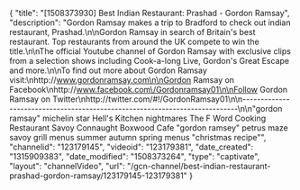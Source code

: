 {
    "title": "[1508373930] Best Indian Restaurant: Prashad - Gordon Ramsay",
    "description": "Gordon Ramsay makes a trip to Bradford to check out indian restaurant, Prashad.\n\nGordon Ramsay in search of Britain's best restaurant. Top restaurants from around the UK compete to win the title.\n\nThe official Youtube channel of Gordon Ramsay with exclusive clips from a selection shows including Cook-a-long Live, Gordon's Great Escape and more.\n\nTo find out more about Gordon Ramsay visit:\nhttp:\/\/www.gordonramsay.com\n\nGordon Ramsay on Facebook\nhttp:\/\/www.facebook.com\/Gordonramsay01\n\nFollow Gordon Ramsay on Twitter\nhttp:\/\/twitter.com\/#!\/GordonRamsay01\n\n----------------------------------------------------------------------------\n\n\"gordon ramsay\" michelin star Hell's Kitchen nightmares The F Word Cooking Restaurant Savoy Connaught Boxwood Cafe \"gordon ramsey\" petrus maze savoy grill menus summer autumn spring menus \"christmas recipe\"",
    "channelid": "123179145",
    "videoid": "123179381",
    "date_created": "1315909383",
    "date_modified": "1508373264",
    "type": "captivate",
    "layout": "channelVideo",
    "url": "\/gcn-channel\/best-indian-restaurant-prashad-gordon-ramsay\/123179145-123179381"
}